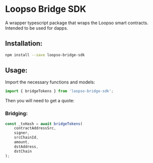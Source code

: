 # Loopso Bridge SDK

A wrapper typescript package that wraps the Loopso smart contracts. Intended to be used for dapps.

## Installation:

```bash
npm install --save loopso-bridge-sdk
```

## Usage:

Import the necessary functions and models:

```javascript
import { bridgeTokens } from 'loopso-bridge-sdk';
```

Then you will need to get a quote:

### Bridging:

```javascript
const _txHash = await bridgeTokens(
	contractAddressSrc,
	signer,
	srcChainId,
	amount,
	dstAddress,
	dstChain
);
```
